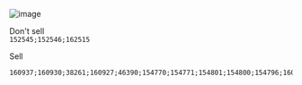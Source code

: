 ![image](https://github.com/EloiStree/HelloWarcraftQAXR/assets/20149493/a07e251c-f217-4d13-8084-f2bf4cac8770)

Don't sell  
```152545;152546;162515```

Sell  
```
160937;160930;38261;160927;46390;154770;154771;154801;154800;154796;160925;45190;54623;160934;154785;154779;121371;36794;155610;121372;154793;154792;154790;154788;154787;154786;121370;121373;27422;41812;124112;41808;19300;3371;78883;12238;19225;110289;27435;72092;167562;110274;72093;3385;43572;76097;118;41806;41813;6458;6291;6308;6289;8365;6361;6362;6303;13918;21151;124111;133704;152543;168262;43571;6299;152544;83064;152576;168302;27429;159158;159230;159163;167655;167654;159525;159584;154840;152577;159473;167661;86542;159185;159187;159174;159173;154848;159605;159820;167658;86545;167656;167660;167662;86544;167659;167663;167708;167710;167717;167718;142530;143662;167711;167727;167729;167709;167715;167719;167730;167721;167706;167707;167705;167722;167728;167726;167712;167725;169897;167723;167724;167714;167716;167713;167720;169898
```
